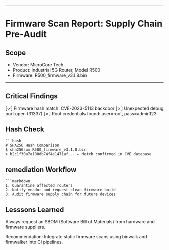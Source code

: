 
---

# Firmware Scan Report: Supply Chain Pre-Audit

## Scope
- Vendor: MicroCore Tech
- Product: Industrial 5G Router, Model R500
- Firmware: R500_firmware_v3.1.8.bin

---

## Critical Findings

[✓] Firmware hash match: CVE-2023-5113 backdoor
[✗] Unexpected debug port open (31337)
[✗] Root credentials found: user=root, pass=admin123

## Hash Check
    ```bash
    # SHA256 Hash Comparison
    $ sha256sum R500_firmware_v3.1.8.bin
    > b2c1f30a7a188db74f4e1471af... ← Match confirmed in CVE database

## remediation Workflow
    ```markdown
    1. Quarantine affected routers
    2. Notify vendor and request clean firmware build
    3. Audit firmware supply chain for future devices

## Lesssons Learned
Always request an SBOM (Software Bill of Materials) from hardware and firmware suppliers.

Recommendation:
Integrate static firmware scans using binwalk and firmwalker into CI pipelines.

